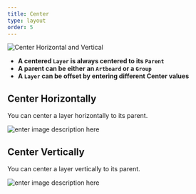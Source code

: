 ```yaml
---
title: Center
type: layout
order: 5
---
```


![Center Horizontal and Vertical](http://f.cl.ly/items/2g0Z3c1B1k1e3H0Q2z2H/Pins%20Center.png)

- **A centered `Layer` is always centered to its `Parent`** 
- **A parent can be either an `Artboard` or a `Group`**
- **A `Layer` can be offset by entering different Center values**

## Center Horizontally

You can center a layer horizontally to its parent.

![enter image description here](http://f.cl.ly/items/2S3i0S0C171r0o2p0E1J/%5Bd15341c631e4122245f9310032d56467%5D_Layout%20pins%20center%20horizontal.gif)

## Center Vertically

You can center a layer vertically to its parent.

![enter image description here](http://f.cl.ly/items/0e2I412h2H3K3S1B1a0Z/%5Bd84f31e8a6b16cdb549471290c173d0b%5D_Layout-pins-vertical.gif)